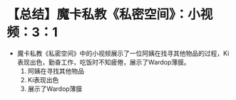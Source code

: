 # 【总结】魔卡私教《私密空间》：小视频：3：1

-   魔卡私教《私密空间》中的小视频展示了一位阿姨在找寻其他物品的过程，Ki表现出色，勤奋工作，吃饭时不知疲倦，展示了Wardop薄膜。
    1.  阿姨在寻找其他物品
    2.  Ki表现出色
    3.  展示了Wardop薄膜